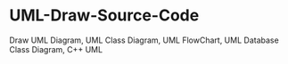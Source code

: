 # UML-Draw-Source-Code
Draw UML Diagram, UML Class Diagram, UML FlowChart, UML Database Class Diagram, C++ UML
